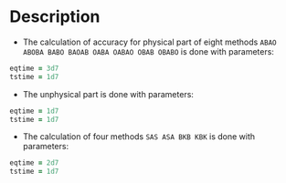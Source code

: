 # Description
- The calculation of accuracy for physical part of eight methods `ABAO ABOBA BABO BAOAB OABA OABAO OBAB OBABO` is done with parameters:
```fortran
eqtime = 3d7
tstime = 1d7
```

- The unphysical part is done with parameters:
```fortran
eqtime = 1d7
tstime = 1d7
```

- The calculation of four methods `SAS ASA BKB KBK` is done with parameters:
```fortran
eqtime = 2d7
tstime = 1d7
```
